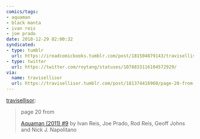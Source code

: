```yaml
---
comics/tags:
- aquaman
- black manta
- ivan reis
- joe prado
date: 2018-12-29 02:00:32
syndicated:
- type: tumblr
  url: https://ireadcomicbooks.tumblr.com/post/181504879143/travisellisor-page-20-from-aquaman-2011-9
- type: twitter
  url: https://twitter.com/roytang/statuses/1078833116104572929/
via:
  name: travisellisor
  url: https://travisellisor.tumblr.com/post/181374416960/page-20-from-aquaman-2011-9-by-ivan-reis-joe
---
```


<p><a href="http://travisellisor.tumblr.com/post/181374416960/page-20-from-aquaman-2011-9-by-ivan-reis-joe" class="tumblr_blog">travisellisor</a>:</p>

<blockquote><p>page 20 from

<a href="http://www.comixology.com/Aquaman-2011-2016-9/digital-comic/25252">Aquaman (2011) #9</a> by Ivan Reis, Joe Prado, Rod Reis, Geoff Johns and Nick J. Napolitano</p></blockquote>